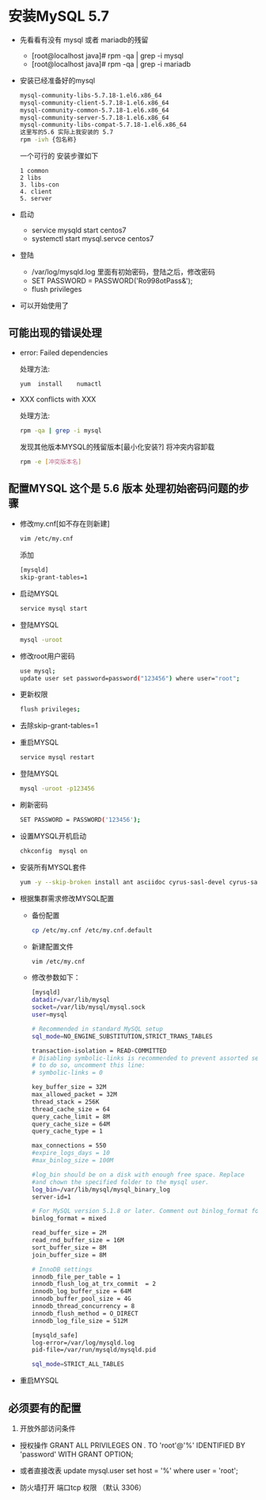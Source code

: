 # 安装MySQL 5.7
- 先看看有没有 mysql 或者 mariadb的残留

  - [root@localhost java]# rpm -qa | grep -i mysql
  - [root@localhost java]# rpm -qa | grep -i mariadb

- 安装已经准备好的mysql

    ```bash
    mysql-community-libs-5.7.18-1.el6.x86_64
    mysql-community-client-5.7.18-1.el6.x86_64
    mysql-community-common-5.7.18-1.el6.x86_64
    mysql-community-server-5.7.18-1.el6.x86_64
    mysql-community-libs-compat-5.7.18-1.el6.x86_64
    这里写的5.6 实际上我安装的 5.7
    rpm -ivh {包名称}
    ```
    一个可行的 安装步骤如下
    ```note
    1 common
    2 libs
    3. libs-con
    4. client
    5. server
    ```
- 启动
  - service mysqld start centos7
  - systemctl start mysql.servce centos7
- 登陆
  - /var/log/mysqld.log 里面有初始密码，登陆之后，修改密码
  - SET PASSWORD = PASSWORD('Ro998otPass&');
  - flush privileges
- 可以开始使用了

## 可能出现的错误处理
  - error: Failed dependencies

    处理方法:
    ```bash
    yum  install    numactl
    ```

  - XXX conflicts with XXX

    处理方法:
    ```bash
    rpm -qa | grep -i mysql
    ```
    发现其他版本MYSQL的残留版本[最小化安装?]
    将冲突内容卸载
    ```bash
    rpm -e [冲突版本名]
    ```

## 配置MYSQL  这个是 5.6 版本 处理初始密码问题的步骤

  - 修改my.cnf[如不存在则新建]

      ```bash
      vim /etc/my.cnf
      ```
      添加
      ```bash
      [mysqld]
      skip-grant-tables=1
      ```
  - 启动MYSQL
      ```bash
      service mysql start
      ```
  - 登陆MYSQL
      ```bash
      mysql -uroot
      ```
  - 修改root用户密码
      ```bash
      use mysql;
      update user set password=password("123456") where user="root";
      ```
  - 更新权限
      ```bash
      flush privileges;
      ```
  - 去除skip-grant-tables=1
  - 重启MYSQL
      ```bash
      service mysql restart
      ```
  - 登陆MYSQL
      ```bash
      mysql -uroot -p123456
      ```
  - 刷新密码
      ```bash
      SET PASSWORD = PASSWORD('123456');
      ```
  - 设置MYSQL开机启动
      ```bash
      chkconfig  mysql on
      ```

- 安装所有MYSQL套件

    ```sh
    yum -y --skip-broken install ant asciidoc cyrus-sasl-devel cyrus-sasl-gssapi    cyrus-sasl-gssapi gcc gcc-c++ krb5-devel libtidy libxml2-devel libffi-devel   libxslt-devel  make mvn openldap-devel python-devel sqlite-devel openssl-devel
    ```

- 根据集群需求修改MYSQL配置

  - 备份配置
      ```bash
      cp /etc/my.cnf /etc/my.cnf.default
      ```
  - 新建配置文件
      ```bash
      vim /etc/my.cnf
      ```
  - 修改参数如下：
      ```bash
      [mysqld]
      datadir=/var/lib/mysql
      socket=/var/lib/mysql/mysql.sock
      user=mysql

      # Recommended in standard MySQL setup
      sql_mode=NO_ENGINE_SUBSTITUTION,STRICT_TRANS_TABLES

      transaction-isolation = READ-COMMITTED
      # Disabling symbolic-links is recommended to prevent assorted security risks;
      # to do so, uncomment this line:
      # symbolic-links = 0

      key_buffer_size = 32M
      max_allowed_packet = 32M
      thread_stack = 256K
      thread_cache_size = 64
      query_cache_limit = 8M
      query_cache_size = 64M
      query_cache_type = 1

      max_connections = 550
      #expire_logs_days = 10
      #max_binlog_size = 100M

      #log_bin should be on a disk with enough free space. Replace      '/var/lib/mysql/mysql_binary_log' with an appropriate path for your system
      #and chown the specified folder to the mysql user.
      log_bin=/var/lib/mysql/mysql_binary_log
      server-id=1

      # For MySQL version 5.1.8 or later. Comment out binlog_format for older versions.
      binlog_format = mixed

      read_buffer_size = 2M
      read_rnd_buffer_size = 16M
      sort_buffer_size = 8M
      join_buffer_size = 8M

      # InnoDB settings
      innodb_file_per_table = 1
      innodb_flush_log_at_trx_commit  = 2
      innodb_log_buffer_size = 64M
      innodb_buffer_pool_size = 4G
      innodb_thread_concurrency = 8
      innodb_flush_method = O_DIRECT
      innodb_log_file_size = 512M

      [mysqld_safe]
      log-error=/var/log/mysqld.log
      pid-file=/var/run/mysqld/mysqld.pid

      sql_mode=STRICT_ALL_TABLES
      ```
- 重启MYSQL

## 必须要有的配置

1. 开放外部访问条件 

- 授权操作 GRANT ALL PRIVILEGES ON *.* TO 'root'@'%' IDENTIFIED BY 'password' WITH GRANT OPTION;
- 或者直接改表  update mysql.user set host = '%' where user = 'root'; 

- 防火墙打开 端口tcp 权限 （默认 3306）